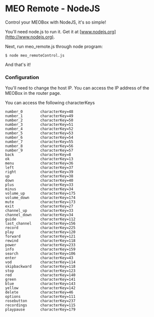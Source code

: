 MEO Remote - NodeJS
====================

Control your MEOBox with NodeJS, it's so simple!

You'll need node.js to run it. Get it at [www.nodejs.org](http://www.nodejs.org).

Next, run meo_remote.js through node program:

    $ node meo_remoteControl.js

And that's it!

### Configuration

You'll need to change the host IP. You can access the IP address of the MEOBox in the router page.

You can access the following characterKeys

    number_0        characterKey=48
    number_1        characterKey=49
    number_2        characterKey=50
    number_3        characterKey=51
    number_4        characterKey=52
    number_5        characterKey=53
    number_6        characterKey=54
    number_7        characterKey=55
    number_8        characterKey=56
    number_9        characterKey=57
    back            characterKey=8
    ok              characterKey=13
    menu            characterKey=36
    left            characterKey=37
    right           characterKey=39
    up              characterKey=38
    down            characterKey=40
    plus            characterKey=33
    minus           characterKey=34
    volume_up       characterKey=175
    volume_down     characterKey=174
    mute            characterKey=173
    exit            characterKey=27
    channel_up      characterKey=33
    channel_down    characterKey=34
    guide           characterKey=112
    last_channel    characterKey=156
    record          characterKey=225
    play            characterKey=120
    forward         characterKey=121
    rewind          characterKey=118
    power           characterKey=233
    info            characterKey=159
    search          characterKey=106
    enter           characterKey=43
    vod             characterKey=114
    skipbackward    characterKey=118
    stop            characterKey=123
    red             characterKey=140
    green           characterKey=141
    blue            characterKey=143
    yellow          characterKey=142
    delete          characterKey=46
    options         characterKey=111
    rosebutton      characterKey=237
    recordings      characterKey=115
    playpause       characterKey=179